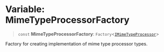 # Variable: MimeTypeProcessorFactory

> `const` **MimeTypeProcessorFactory**: `Factory`\<[`IMimeTypeProcessor`](../interfaces/IMimeTypeProcessor.md)\>

Factory for creating implementation of mime type processor types.
